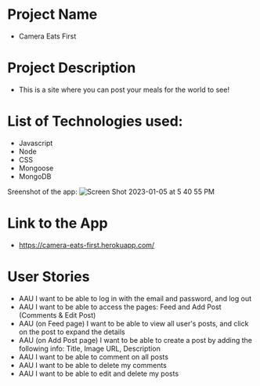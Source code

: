# Project Name
- Camera Eats First

# Project Description
- This is a site where you can post your meals for the world to see! 

# List of Technologies used:
- Javascript
- Node
- CSS
- Mongoose
- MongoDB

Sreenshot of the app:
![Screen Shot 2023-01-05 at 5 40 55 PM](https://user-images.githubusercontent.com/117867407/210894517-e77af2fc-85f0-405d-9975-0ce1be2bd3b7.png)

# Link to the App
- https://camera-eats-first.herokuapp.com/

# User Stories
- AAU I want to be able to log in with the email and password, and log out
- AAU I want to be able to access the pages: Feed and Add Post (Comments & Edit Post)
- AAU (on Feed page) I want to be able to view all user's posts, and click on the post to expand the details
- AAU (on Add Post page) I want to be able to create a post by adding the following info: Title, Image URL, Description
- AAU I want to be able to comment on all posts
- AAU I want to be able to delete my comments
- AAU I want to be able to edit and delete my posts
